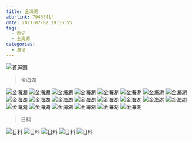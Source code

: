 ```yaml
---
title: 金海湖
abbrlink: 7946541f
date: 2021-07-02 19:55:55
tags:
  - 游记
  - 金海湖
categories:
  - 游记
---
```


![首屏图](https://z3.ax1x.com/2021/07/08/ROvoJf.jpg)

<!-- more -->

> 金海湖

![金海湖](https://z3.ax1x.com/2021/07/08/ROzEjg.jpg)
![金海湖](https://z3.ax1x.com/2021/07/08/ROvLLj.jpg)
![金海湖](https://z3.ax1x.com/2021/07/08/ROvXes.jpg)
![金海湖](https://z3.ax1x.com/2021/07/08/ROvYzF.jpg)
![金海湖](https://z3.ax1x.com/2021/07/08/ROvNM4.jpg)
![金海湖](https://z3.ax1x.com/2021/07/08/ROvUsJ.jpg)
![金海湖](https://z3.ax1x.com/2021/07/08/ROvwZR.jpg)
![金海湖](https://z3.ax1x.com/2021/07/08/ROvaL9.jpg)
![金海湖](https://z3.ax1x.com/2021/07/08/ROvBIx.jpg)
![金海湖](https://z3.ax1x.com/2021/07/08/ROvsJK.jpg)
![金海湖](https://z3.ax1x.com/2021/07/08/ROvyRO.jpg)
![金海湖](https://z3.ax1x.com/2021/07/08/ROvgQe.jpg)
![金海湖](https://z3.ax1x.com/2021/07/08/ROv2sH.jpg)
![金海湖](https://z3.ax1x.com/2021/07/08/ROvfeA.jpg)
![金海湖](https://z3.ax1x.com/2021/07/08/ROv4ot.jpg)
![金海湖](https://z3.ax1x.com/2021/07/08/ROvTW8.jpg)
![金海湖](https://z3.ax1x.com/2021/07/08/ROvHSS.jpg)
![金海湖](https://z3.ax1x.com/2021/07/08/ROvbQg.jpg)
![金海湖](https://z3.ax1x.com/2021/07/08/ROzlCV.jpg)
![金海湖](https://z3.ax1x.com/2021/07/08/ROzKNq.jpg)
![金海湖](https://z3.ax1x.com/2021/07/08/ROzmHs.jpg)
![金海湖](https://z3.ax1x.com/2021/07/08/ROvGGT.jpg)

> 日料

![日料](https://z3.ax1x.com/2021/07/08/ROvqyQ.jpg)
![日料](https://z3.ax1x.com/2021/07/08/ROvjwn.jpg)
![日料](https://z3.ax1x.com/2021/07/08/ROvzF0.jpg)
![日料](https://z3.ax1x.com/2021/07/08/ROxpWT.jpg)
![日料](https://z3.ax1x.com/2021/07/08/ROxiy4.jpg)
